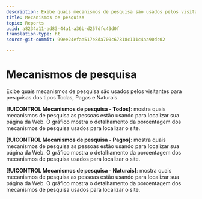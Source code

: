 ```yaml
---
description: Exibe quais mecanismos de pesquisa são usados pelos visitantes para pesquisas dos tipos Todas, Pagas e Naturais.
title: Mecanismos de pesquisa
topic: Reports
uuid: a8234a11-ad83-44a1-a36b-d257dfc43d0f
translation-type: ht
source-git-commit: 99ee24efaa517e8da700c67818c111c4aa90dc02

---
```



# Mecanismos de pesquisa

Exibe quais mecanismos de pesquisa são usados pelos visitantes para pesquisas dos tipos Todas, Pagas e Naturais.

**[!UICONTROL Mecanismos de pesquisa - Todos]**: mostra quais mecanismos de pesquisa as pessoas estão usando para localizar sua página da Web. O gráfico mostra o detalhamento da porcentagem dos mecanismos de pesquisa usados para localizar o site.

**[!UICONTROL Mecanismos de pesquisa - Pagos]**: mostra quais mecanismos de pesquisa as pessoas estão usando para localizar sua página da Web. O gráfico mostra o detalhamento da porcentagem dos mecanismos de pesquisa usados para localizar o site.

**[!UICONTROL Mecanismos de pesquisa - Naturais]**: mostra quais mecanismos de pesquisa as pessoas estão usando para localizar sua página da Web. O gráfico mostra o detalhamento da porcentagem dos mecanismos de pesquisa usados para localizar o site.
